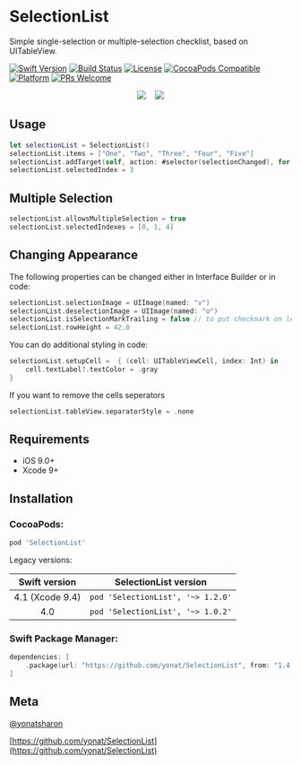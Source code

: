# SelectionList
Simple single-selection or multiple-selection checklist, based on UITableView.

[![Swift Version][swift-image]][swift-url]
[![Build Status][travis-image]][travis-url]
[![License][license-image]][license-url]
[![CocoaPods Compatible](https://img.shields.io/cocoapods/v/SelectionList.svg)](https://img.shields.io/cocoapods/v/SelectionList.svg)  
[![Platform](https://img.shields.io/cocoapods/p/SelectionList.svg?style=flat)](http://cocoapods.org/pods/SelectionList)
[![PRs Welcome](https://img.shields.io/badge/PRs-welcome-brightgreen.svg?style=flat-square)](http://makeapullrequest.com)

<p align="center">
<img src="Screenshots/SelectionList.png">&nbsp;&nbsp;&nbsp;&nbsp;<img src="Screenshots/SelectionListStandard.png">
</p>

## Usage

```swift
let selectionList = SelectionList()
selectionList.items = ["One", "Two", "Three", "Four", "Five"]
selectionList.addTarget(self, action: #selector(selectionChanged), for: .valueChanged)
selectionList.selectedIndex = 3
```

## Multiple Selection

```swift
selectionList.allowsMultipleSelection = true
selectionList.selectedIndexes = [0, 1, 4]
```

## Changing Appearance

The following properties can be changed either in Interface Builder or in code:

```swift
selectionList.selectionImage = UIImage(named: "v")
selectionList.deselectionImage = UIImage(named: "o")
selectionList.isSelectionMarkTrailing = false // to put checkmark on left side
selectionList.rowHeight = 42.0
```

You can do additional styling in code:

```swift
selectionList.setupCell =  { (cell: UITableViewCell, index: Int) in
    cell.textLabel?.textColor = .gray
}
```

If you want to remove the cells seperators

```swift
selectionList.tableView.separatorStyle = .none
```

## Requirements

- iOS 9.0+
- Xcode 9+

## Installation

### CocoaPods:

```ruby
pod 'SelectionList'
```

Legacy versions:

| Swift version | SelectionList version |
| :---: | :---: |
| 4.1 (Xcode 9.4) | `pod 'SelectionList', '~> 1.2.0'` |
| 4.0 | `pod 'SelectionList', '~> 1.0.2'` |

### Swift Package Manager:

```swift
dependencies: [
    .package(url: "https://github.com/yonat/SelectionList", from: "1.4.4")
]
```

## Meta

[@yonatsharon](https://twitter.com/yonatsharon)

[https://github.com/yonat/SelectionList](https://github.com/yonat/SelectionList)

[swift-image]:https://img.shields.io/badge/swift-4.2-orange.svg
[swift-url]: https://swift.org/
[license-image]: https://img.shields.io/badge/License-MIT-blue.svg
[license-url]: LICENSE.txt
[travis-image]: https://img.shields.io/travis/dbader/node-datadog-metrics/master.svg?style=flat-square
[travis-url]: https://travis-ci.org/dbader/node-datadog-metrics
[codebeat-image]: https://codebeat.co/badges/c19b47ea-2f9d-45df-8458-b2d952fe9dad
[codebeat-url]: https://codebeat.co/projects/github-com-vsouza-awesomeios-com

